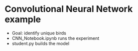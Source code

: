 # Convolutional Neural Network example
- Goal: identify unique birds
- CNN_Notebook.ipynb runs the experiment
- student.py builds the model
